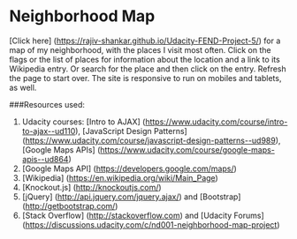 # Neighborhood Map

[Click here] (https://rajiv-shankar.github.io/Udacity-FEND-Project-5/) for a map of my neighborhood, with the places I visit most often.  Click on the flags or the list of places for information about the location and a link to its Wikipedia entry.  Or search for the place and then click on the entry.  Refresh the page to start over.  The site is responsive to run on mobiles and tablets, as well.

###Resources used:
1.	Udacity courses: [Intro to AJAX] (https://www.udacity.com/course/intro-to-ajax--ud110), [JavaScript Design Patterns] (https://www.udacity.com/course/javascript-design-patterns--ud989), [Google Maps APIs] (https://www.udacity.com/course/google-maps-apis--ud864)
2.	[Google Maps API] (https://developers.google.com/maps/)
3.	[Wikipedia] (https://en.wikipedia.org/wiki/Main_Page)
4.	[Knockout.js] (http://knockoutjs.com/)
5.	[jQuery] (http://api.jquery.com/jquery.ajax/) and [Bootstrap] (http://getbootstrap.com/)
6.	[Stack Overflow] (http://stackoverflow.com) and [Udacity Forums] (https://discussions.udacity.com/c/nd001-neighborhood-map-project)
